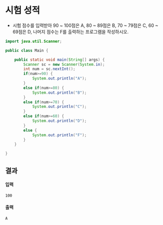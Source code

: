 # 시험 성적
+ 시험 점수를 입력받아 90 ~ 100점은 A, 80 ~ 89점은 B, 70 ~ 79점은 C, 60 ~ 69점은 D, 나머지 점수는 F를 출력하는 프로그램을 작성하시오.
```java
import java.util.Scanner;

public class Main {

	public static void main(String[] args) {
		Scanner sc = new Scanner(System.in);
		int num = sc.nextInt();
		if(num>=90) {
			System.out.println("A");
		}
		else if(num>=80) {
			System.out.println("B");
		}
		else if(num>=70) {
			System.out.println("C");
		}
		else if(num>=60) {
			System.out.println("D");
		}
		else {
			System.out.println("F");
		}
	}

}
```
## 결과
#### 입력
```
100
```
#### 출력
```
A
```